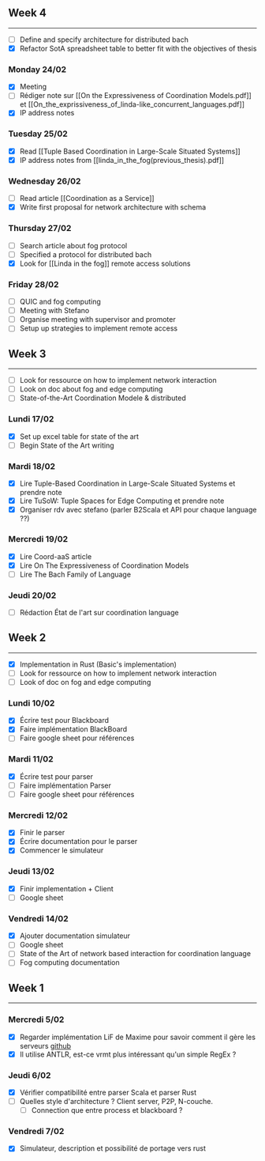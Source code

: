 
## Week 4
---
- [ ] Define and specify architecture for distributed bach
- [x] Refactor SotA spreadsheet table to better fit with the objectives of thesis
### Monday 24/02
- [x] Meeting
- [ ] Rédiger note sur [[On the Expressiveness of Coordination Models.pdf]] et [[On_the_exprissiveness_of_linda-like_concurrent_languages.pdf]]
- [x] IP address notes
### Tuesday 25/02
- [x] Read [[Tuple Based Coordination in Large-Scale Situated Systems]]
- [x] IP address notes from [[linda_in_the_fog(previous_thesis).pdf]]
### Wednesday 26/02
- [ ] Read article [[Coordination as a Service]]
- [x] Write first proposal for network architecture with schema
### Thursday 27/02
- [ ] Search article about fog protocol
- [ ] Specified a protocol for distributed bach
- [x] Look for [[Linda in the fog]] remote access solutions
### Friday 28/02
- [ ] QUIC and fog computing
- [ ] Meeting with Stefano
- [ ] Organise meeting with supervisor and promoter
- [ ] Setup up strategies to implement remote access
## Week 3
---
- [ ] Look for ressource on how to implement network interaction
- [ ] Look on doc about fog and edge computing
- [ ] State-of-the-Art Coordination Modele & distributed
### Lundi 17/02
- [x] Set up excel table for state of the art
- [ ] Begin State of the Art writing
### Mardi 18/02
- [x] Lire Tuple-Based Coordination in Large-Scale Situated Systems et prendre note
- [x] Lire TuSoW: Tuple Spaces for Edge Computing et prendre note
- [x] Organiser rdv avec stefano (parler B2Scala et API pour chaque language ??)
### Mercredi 19/02
- [x] Lire Coord-aaS article
- [x] Lire On The Expressiveness of Coordination Models
- [ ] Lire The Bach Family of Language
### Jeudi 20/02
- [ ] Rédaction État de l'art sur coordination language 
## Week 2
---
- [x] Implementation in Rust (Basic's implementation)
- [ ] Look for ressource on how to implement network interaction
- [ ] Look of doc on fog and edge computing
### Lundi 10/02
- [x] Écrire test pour Blackboard
- [x] Faire implémentation BlackBoard
- [ ] Faire google sheet pour références
### Mardi 11/02
- [x] Écrire test pour parser
- [ ] Faire implémentation Parser
- [ ] Faire google sheet pour références
### Mercredi 12/02
- [x] Finir le parser
- [x] Écrire documentation pour le parser
- [x] Commencer le simulateur
### Jeudi 13/02
- [x] Finir implementation + Client
- [ ] Google sheet
### Vendredi 14/02
- [x] Ajouter documentation simulateur
- [ ] Google sheet
- [ ] State of the Art of network based interaction for coordination language
- [ ] Fog computing documentation

## Week 1
---
### Mercredi 5/02
- [x] Regarder implémentation LiF de Maxime pour savoir comment il gère les serveurs  [github](https://github.com/Maxbever/LIF_Interpreter/blob/master/src/main.rs)
- [x] Il utilise ANTLR, est-ce vrmt plus intéressant qu'un simple RegEx ?
### Jeudi 6/02
- [x] Vérifier compatibilité entre parser Scala et parser Rust
- [ ] Quelles style d'architecture ? Client server, P2P, N-couche.
	- [ ] Connection que entre process et blackboard ?
### Vendredi 7/02
- [x] Simulateur, description et possibilité de portage vers rust